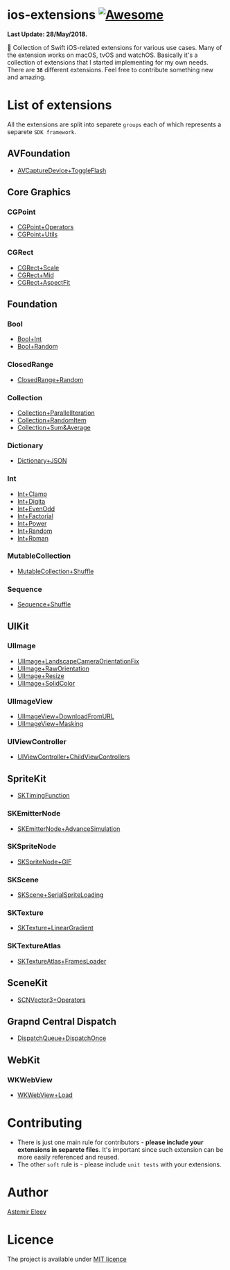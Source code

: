 # ios-extensions [![Awesome](https://cdn.rawgit.com/sindresorhus/awesome/d7305f38d29fed78fa85652e3a63e154dd8e8829/media/badge.svg)](https://github.com/sindresorhus/awesome)

**Last Update: 28/May/2018.**

🎉 Collection of Swift iOS-related extensions for various use cases. Many of the extension works on macOS, tvOS and watchOS. Basically it's a collection of extensions that I started implementing for my own needs. There are **`38`** different extensions. Feel free to contribute something new and amazing. 

# List of extensions
All the extensions are split into separete `groups` each of which represents a separete `SDK framework`. 

## AVFoundation
- [AVCaptureDevice+ToggleFlash](https://github.com/jVirus/ios-extensions/blob/master/ios-extensions/Extensions/AVFoundation/AVCaptureDevice%2BToggleFlash.swift)

## Core Graphics
### CGPoint
- [CGPoint+Operators](https://github.com/jVirus/ios-extensions/blob/master/ios-extensions/Extensions/CoreGraphics/CGPoint/CGPoint%2BOperators.swift)
- [CGPoint+Utils](https://github.com/jVirus/ios-extensions/blob/master/ios-extensions/Extensions/CoreGraphics/CGPoint/CGPoint%2BUtils.swift)

### CGRect
- [CGRect+Scale](https://github.com/jVirus/ios-extensions/blob/master/ios-extensions/Extensions/CoreGraphics/CGRect/CGRect%2BScale.swift)
- [CGRect+Mid](https://github.com/jVirus/ios-extensions/blob/master/ios-extensions/Extensions/CoreGraphics/CGRect/CGRect%2BMid.swift)
- [CGRect+AspectFit](https://github.com/jVirus/ios-extensions/blob/master/ios-extensions/Extensions/CoreGraphics/CGRect/CGRect%2BAspectFit.swift)

## Foundation
### Bool
- [Bool+Int](https://github.com/jVirus/ios-extensions/blob/master/ios-extensions/Extensions/Foundation/Bool/Bool%2BInt.swift)
- [Bool+Random](https://github.com/jVirus/ios-extensions/blob/master/ios-extensions/Extensions/Foundation/Bool/Bool%2BRandom.swift)
### ClosedRange
- [ClosedRange+Random](https://github.com/jVirus/ios-extensions/blob/master/ios-extensions/Extensions/Foundation/ClosedRange/ClosedRange%2BRandom.swift)   
### Collection 
- [Collection+ParallelIteration](https://github.com/jVirus/ios-extensions/blob/master/ios-extensions/Extensions/Foundation/Collection/Collection%2BParallelIteration.swift)
- [Collection+RandomItem](https://github.com/jVirus/ios-extensions/blob/master/ios-extensions/Extensions/Foundation/Collection/Collection%2BRandomItem.swift)
- [Collection+Sum&Average](https://github.com/jVirus/ios-extensions/blob/master/ios-extensions/Extensions/Foundation/Collection/Collection%2BSum%26Average.swift)
### Dictionary
- [Dictionary+JSON](https://github.com/jVirus/ios-extensions/blob/master/ios-extensions/Extensions/Foundation/Dictionary/Dictionary%2BJSON.swift)
### Int
- [Int+Clamp](https://github.com/jVirus/ios-extensions/blob/master/ios-extensions/Extensions/Foundation/Int/Int%2BClamp.swift)
- [Int+Digita](https://github.com/jVirus/ios-extensions/blob/master/ios-extensions/Extensions/Foundation/Int/Int%2BDigits.swift)
- [Int+EvenOdd](https://github.com/jVirus/ios-extensions/blob/master/ios-extensions/Extensions/Foundation/Int/Int%2BEvenOdd.swift)
- [Int+Factorial](https://github.com/jVirus/ios-extensions/blob/master/ios-extensions/Extensions/Foundation/Int/Int%2BFactorial.swift)
- [Int+Power](https://github.com/jVirus/ios-extensions/blob/master/ios-extensions/Extensions/Foundation/Int/Int%2BPower.swift)
- [Int+Random](https://github.com/jVirus/ios-extensions/blob/master/ios-extensions/Extensions/Foundation/Int/Int%2BRandom.swift)
- [Int+Roman](https://github.com/jVirus/ios-extensions/blob/master/ios-extensions/Extensions/Foundation/Int/Int%2BRoman.swift)
### MutableCollection 
- [MutableCollection+Shuffle](https://github.com/jVirus/ios-extensions/blob/master/ios-extensions/Extensions/Foundation/MutableCollection/MutableCollection%2BShuffle.swift)

### Sequence  
- [Sequence+Shuffle](https://github.com/jVirus/ios-extensions/blob/master/ios-extensions/Extensions/Foundation/Sequence/Sequence%2BShuffle.swift)

## UIKit
### UIImage
- [UIImage+LandscapeCameraOrientationFix](https://github.com/jVirus/ios-extensions/blob/master/ios-extensions/Extensions/UIKit/UIImage/UIImage%2BLandscapeCameraOrientationFix.swift)
- [UIImage+RawOrientation](https://github.com/jVirus/ios-extensions/blob/master/ios-extensions/Extensions/UIKit/UIImage/UIImage%2BRawOrientation.swift)
- [UIImage+Resize](https://github.com/jVirus/ios-extensions/blob/master/ios-extensions/Extensions/UIKit/UIImage/UIImage%2BResize.swift)
- [UIImage+SolidColor](https://github.com/jVirus/ios-extensions/blob/master/ios-extensions/Extensions/UIKit/UIImage/UIImage%2BSolidColor.swift)

### UIImageView
- [UIImageView+DownloadFromURL](https://github.com/jVirus/ios-extensions/blob/master/ios-extensions/Extensions/UIKit/UIImageView/UIImageView%2BDownloadFromURL.swift)
- [UIImageView+Masking](https://github.com/jVirus/ios-extensions/blob/master/ios-extensions/Extensions/UIKit/UIImageView/UIImageView%2BMasking.swift)

### UIViewController
- [UIViewController+ChildViewControllers](https://github.com/jVirus/ios-extensions/blob/master/ios-extensions/Extensions/UIKit/UIViewController/UIViewController%2BChildViewControllers.swift)

## SpriteKit
- [SKTimingFunction](https://github.com/jVirus/ios-extensions/blob/master/ios-extensions/Extensions/SpriteKit/SKTimingFunction.swift)

### SKEmitterNode
- [SKEmitterNode+AdvanceSimulation](https://github.com/jVirus/ios-extensions/blob/master/ios-extensions/Extensions/SpriteKit/SKEmitterNode/SKEmitterNode%2BAdvanceSimulation.swift)

### SKSpriteNode
- [SKSpriteNode+GIF](https://github.com/jVirus/ios-extensions/blob/master/ios-extensions/Extensions/SpriteKit/SKSpriteNode/SKSpriteNode%2BGIF.swift)

### SKScene
- [SKScene+SerialSpriteLoading](https://github.com/jVirus/ios-extensions/blob/master/ios-extensions/Extensions/SpriteKit/SKScene/SKScene%2BSerialSpriteLoading.swift)

### SKTexture
- [SKTexture+LinearGradient](https://github.com/jVirus/ios-extensions/blob/master/ios-extensions/Extensions/SpriteKit/SKTexture/SKTexture%2BLinearGradient.swift)

### SKTextureAtlas
- [SKTextureAtlas+FramesLoader](https://github.com/jVirus/ios-extensions/blob/master/ios-extensions/Extensions/SpriteKit/SKTextureAtlas/SKTextureAtlas%2BFramesLoader.swift)

## SceneKit
- [SCNVector3+Operators](https://github.com/jVirus/ios-extensions/blob/master/ios-extensions/Extensions/SceneKit/SCNVector3%2BOperators.swift)

## Grapnd Central Dispatch
- [DispatchQueue+DispatchOnce](https://github.com/jVirus/ios-extensions/blob/master/ios-extensions/Extensions/Grand%20Central%20Dispatch/DispatchQueue%2BDispatchOnce.swift)

## WebKit

### WKWebView
- [WKWebView+Load](https://github.com/jVirus/ios-extensions/blob/master/ios-extensions/Extensions/WebKit/WKWebView/WKWebView%2BLoad.swift)


# Contributing 
- There is just one main rule for contributors - **please include your extensions in separete files**. It's important since such extension can be more easily referenced and reused.
- The other `soft` rule is - please include `unit tests` with your extensions. 

# Author 
[Astemir Eleev](https://github.com/jVirus)

# Licence
The project is available under [MIT licence](https://github.com/jVirus/ios-extensions/blob/master/LICENSE)
